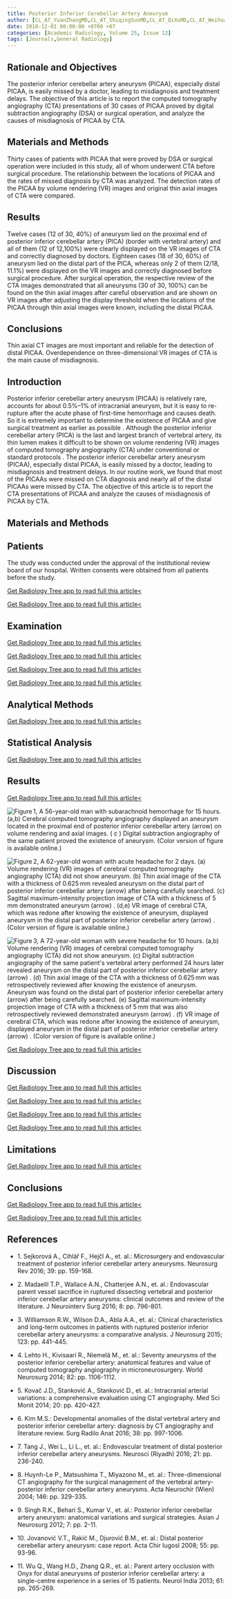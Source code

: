 ```yaml
---
title: Posterior Inferior Cerebellar Artery Aneurysm
author: [CL_AT_YuanZhangMD,CL_AT_ShiqingSunMD,CL_AT_QiXuMD,CL_AT_WeihuaFengPhD,CL_AT_HaisongChenPhD]
date: 2018-12-01 00:00:00 +0700 +07
categories: [Academic Radiology, Volume 25, Issue 12]
tags: [Journals,General Radiology]
---
```

## Rationale and Objectives

The posterior inferior cerebellar artery aneurysm (PICAA), especially distal PICAA, is easily missed by a doctor, leading to misdiagnosis and treatment delays. The objective of this article is to report the computed tomography angiography (CTA) presentations of 30 cases of PICAA proved by digital subtraction angiography (DSA) or surgical operation, and analyze the causes of misdiagnosis of PICAA by CTA.

## Materials and Methods

Thirty cases of patients with PICAA that were proved by DSA or surgical operation were included in this study, all of whom underwent CTA before surgical procedure. The relationship between the locations of PICAA and the rates of missed diagnosis by CTA was analyzed. The detection rates of the PICAA by volume rendering (VR) images and original thin axial images of CTA were compared.

## Results

Twelve cases (12 of 30, 40%) of aneurysm lied on the proximal end of posterior inferior cerebellar artery (PICA) (border with vertebral artery) and all of them (12 of 12,100%) were clearly displayed on the VR images of CTA and correctly diagnosed by doctors. Eighteen cases (18 of 30, 60%) of aneurysm lied on the distal part of the PICA, whereas only 2 of them (2/18, 11.1%) were displayed on the VR images and correctly diagnosed before surgical procedure. After surgical operation, the respective review of the CTA images demonstrated that all aneurysms (30 of 30, 100%) can be found on the thin axial images after careful observation and are shown on VR images after adjusting the display threshold when the locations of the PICAA through thin axial images were known, including the distal PICAA.

## Conclusions

Thin axial CT images are most important and reliable for the detection of distal PICAA. Overdependence on three-dimensional VR images of CTA is the main cause of misdiagnosis.

## Introduction

Posterior inferior cerebellar artery aneurysm (PICAA) is relatively rare, accounts for about 0.5%–1% of intracranial aneurysm, but it is easy to re-rupture after the acute phase of first-time hemorrhage and causes death. So it is extremely important to determine the existence of PICAA and give surgical treatment as earlier as possible . Although the posterior inferior cerebellar artery (PICA) is the last and largest branch of vertebral artery, its thin lumen makes it difficult to be shown on volume rendering (VR) images of computed tomography angiography (CTA) under conventional or standard protocols . The posterior inferior cerebellar artery aneurysm (PICAA), especially distal PICAA, is easily missed by a doctor, leading to misdiagnosis and treatment delays. In our routine work, we found that most of the PICAAs were missed on CTA diagnosis and nearly all of the distal PICAAs were missed by CTA. The objective of this article is to report the CTA presentations of PICAA and analyze the causes of misdiagnosis of PICAA by CTA.

## Materials and Methods

## Patients

The study was conducted under the approval of the institutional review board of our hospital. Written consents were obtained from all patients before the study.

[Get Radiology Tree app to read full this article<](https://clinicalpub.com/app)

[Get Radiology Tree app to read full this article<](https://clinicalpub.com/app)

## Examination

[Get Radiology Tree app to read full this article<](https://clinicalpub.com/app)

[Get Radiology Tree app to read full this article<](https://clinicalpub.com/app)

[Get Radiology Tree app to read full this article<](https://clinicalpub.com/app)

[Get Radiology Tree app to read full this article<](https://clinicalpub.com/app)

## Analytical Methods

[Get Radiology Tree app to read full this article<](https://clinicalpub.com/app)

## Statistical Analysis

[Get Radiology Tree app to read full this article<](https://clinicalpub.com/app)

## Results

[Get Radiology Tree app to read full this article<](https://clinicalpub.com/app)

![Figure 1, A 56-year-old man with subarachnoid hemorrhage for 15 hours. (a,b) Cerebral computed tomography angiography displayed an aneurysm located in the proximal end of posterior inferior cerebellar artery (arrow) on volume rendering and axial images. ( c ) Digital subtraction angiography of the same patient proved the existence of aneurysm. (Color version of figure is available online.)](https://storage.googleapis.com/dl.dentistrykey.com/clinical/PosteriorInferiorCerebellarArteryAneurysm/0_1s20S1076633218300540.jpg)

![Figure 2, A 62-year-old woman with acute headache for 2 days. (a) Volume rendering (VR) images of cerebral computed tomography angiography (CTA) did not show aneurysm. (b) Thin axial image of the CTA with a thickness of 0.625 mm revealed aneurysm on the distal part of posterior inferior cerebellar artery (arrow) after being carefully searched. (c) Sagittal maximum-intensity projection image of CTA with a thickness of 5 mm demonstrated aneurysm (arrow) . (d,e) VR image of cerebral CTA, which was redone after knowing the existence of aneurysm, displayed aneurysm in the distal part of posterior inferior cerebellar artery (arrow) . (Color version of figure is available online.)](https://storage.googleapis.com/dl.dentistrykey.com/clinical/PosteriorInferiorCerebellarArteryAneurysm/1_1s20S1076633218300540.jpg)

![Figure 3, A 72-year-old woman with severe headache for 10 hours. (a,b) Volume rendering (VR) images of cerebral computed tomography angiography (CTA) did not show aneurysm. (c) Digital subtraction angiography of the same patient's vertebral artery performed 24 hours later revealed aneurysm on the distal part of posterior inferior cerebellar artery (arrow) . (d) Thin axial image of the CTA with a thickness of 0.625 mm was retrospectively reviewed after knowing the existence of aneurysm. Aneurysm was found on the distal part of posterior inferior cerebellar artery (arrow) after being carefully searched. (e) Sagittal maximum-intensity projection image of CTA with a thickness of 5 mm that was also retrospectively reviewed demonstrated aneurysm (arrow) . (f) VR image of cerebral CTA, which was redone after knowing the existence of aneurysm, displayed aneurysm in the distal part of posterior inferior cerebellar artery (arrow) . (Color version of figure is available online.)](https://storage.googleapis.com/dl.dentistrykey.com/clinical/PosteriorInferiorCerebellarArteryAneurysm/2_1s20S1076633218300540.jpg)

[Get Radiology Tree app to read full this article<](https://clinicalpub.com/app)

## Discussion

[Get Radiology Tree app to read full this article<](https://clinicalpub.com/app)

[Get Radiology Tree app to read full this article<](https://clinicalpub.com/app)

[Get Radiology Tree app to read full this article<](https://clinicalpub.com/app)

[Get Radiology Tree app to read full this article<](https://clinicalpub.com/app)

## Limitations

[Get Radiology Tree app to read full this article<](https://clinicalpub.com/app)

## Conclusions

[Get Radiology Tree app to read full this article<](https://clinicalpub.com/app)

[Get Radiology Tree app to read full this article<](https://clinicalpub.com/app)

## References

- 1\. Sejkorová A., Cihlář F., Hejčl A., et. al.: Microsurgery and endovascular treatment of posterior inferior cerebellar artery aneurysms. Neurosurg Rev 2016; 39: pp. 159-168.


- 2\. Madaelil T.P., Wallace A.N., Chatterjee A.N., et. al.: Endovascular parent vessel sacrifice in ruptured dissecting vertebral and posterior inferior cerebellar artery aneurysms: clinical outcomes and review of the literature. J Neurointerv Surg 2016; 8: pp. 796-801.


- 3\. Williamson R.W., Wilson D.A., Abla A.A., et. al.: Clinical characteristics and long-term outcomes in patients with ruptured posterior inferior cerebellar artery aneurysms: a comparative analysis. J Neurosurg 2015; 123: pp. 441-445.


- 4\. Lehto H., Kivisaari R., Niemelä M., et. al.: Seventy aneurysms of the posterior inferior cerebellar artery: anatomical features and value of computed tomography angiography in microneurosurgery. World Neurosurg 2014; 82: pp. 1106-1112.


- 5\. Kovač J.D., Stanković A., Stanković D., et. al.: Intracranial arterial variations: a comprehensive evaluation using CT angiography. Med Sci Monit 2014; 20: pp. 420-427.


- 6\. Kim M.S.: Developmental anomalies of the distal vertebral artery and posterior inferior cerebellar artery: diagnosis by CT angiography and literature review. Surg Radilo Anat 2016; 38: pp. 997-1006.


- 7\. Tang J., Wei L., Li L., et. al.: Endovascular treatment of distal posterior inferior cerebellar artery aneurysms. Neurosci (Riyadh) 2016; 21: pp. 236-240.


- 8\. Huynh-Le P., Matsushima T., Miyazono M., et. al.: Three-dimensional CT angiography for the surgical management of the vertebral artery-posterior inferior cerebellar artery aneurysms. Acta Neurochir (Wien) 2004; 146: pp. 329-335.


- 9\. Singh R.K., Behari S., Kumar V., et. al.: Posterior inferior cerebellar artery aneurysm: anatomical variations and surgical strategies. Asian J Neurosurg 2012; 7: pp. 2-11.


- 10\. Jovanović V.T., Rakić M., Djurović B.M., et. al.: Distal posterior cerebellar artery aneurysm: case report. Acta Chir Iugosl 2008; 55: pp. 93-96.


- 11\. Wu Q., Wang H.D., Zhang Q.R., et. al.: Parent artery occlusion with Onyx for distal aneurysms of posterior inferior cerebellar artery: a single-centre experience in a series of 15 patients. Neurol India 2013; 61: pp. 265-269.